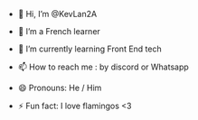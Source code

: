 - 👋 Hi, I’m @KevLan2A
- 👀 I’m a French learner 
- 🌱 I’m currently learning Front End tech 

- 📫 How to reach me : by discord or Whatsapp 
- 😄 Pronouns: He / Him
- ⚡ Fun fact: I love flamingos <3

<!---
KevLan2A/KevLan2A is a ✨ special ✨ repository because its `README.md` (this file) appears on your GitHub profile.
You can click the Preview link to take a look at your changes.
--->
